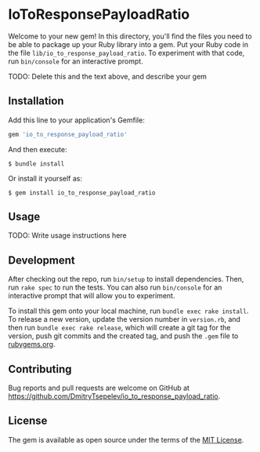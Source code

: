 # IoToResponsePayloadRatio

Welcome to your new gem! In this directory, you'll find the files you need to be able to package up your Ruby library into a gem. Put your Ruby code in the file `lib/io_to_response_payload_ratio`. To experiment with that code, run `bin/console` for an interactive prompt.

TODO: Delete this and the text above, and describe your gem

## Installation

Add this line to your application's Gemfile:

```ruby
gem 'io_to_response_payload_ratio'
```

And then execute:

    $ bundle install

Or install it yourself as:

    $ gem install io_to_response_payload_ratio

## Usage

TODO: Write usage instructions here

## Development

After checking out the repo, run `bin/setup` to install dependencies. Then, run `rake spec` to run the tests. You can also run `bin/console` for an interactive prompt that will allow you to experiment.

To install this gem onto your local machine, run `bundle exec rake install`. To release a new version, update the version number in `version.rb`, and then run `bundle exec rake release`, which will create a git tag for the version, push git commits and the created tag, and push the `.gem` file to [rubygems.org](https://rubygems.org).

## Contributing

Bug reports and pull requests are welcome on GitHub at https://github.com/DmitryTsepelev/io_to_response_payload_ratio.

## License

The gem is available as open source under the terms of the [MIT License](https://opensource.org/licenses/MIT).
